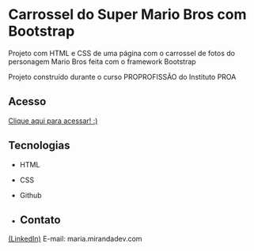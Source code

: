 # Carrossel do Super Mario Bros com Bootstrap


Projeto com HTML e CSS de uma página com o carrossel de fotos do personagem Mario Bros feita com o framework Bootstrap

Projeto construído durante o curso PROPROFISSÃO do Instituto PROA


## Acesso

[Clique aqui para acessar! :)](https://madusales.github.io/Bootstrap-Responsive-Navbar/)

## Tecnologias
- HTML
- CSS
- Github

- ## Contato
[(LinkedIn)](https://www.linkedin.com/in/mariaeduardasales/)
E-mail: maria.mirandadev.com

